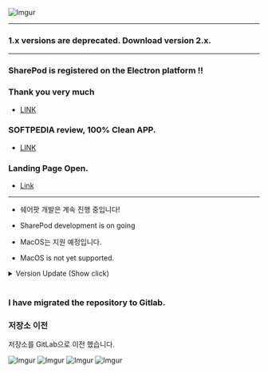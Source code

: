 ![Imgur](https://scotch.io/wp-content/uploads/2015/09/angular-electron-cover.png)

***
### 1.x versions are deprecated. Download version 2.x.
***
### SharePod is registered on the Electron platform !!
### Thank you very much 
- [LINK](https://electronjs.org/apps/sharepod)

### SOFTPEDIA review, 100% Clean APP.
- [LINK](http://www.softpedia.com/get/Multimedia/Video/Other-VIDEO-Tools/kimyearho-SharePod.shtml#status)

### Landing Page Open.
-  [Link](http://sharepod.kr)
***

* 쉐어팟 개발은 계속 진행 중입니다!
* SharePod development is on going

* MacOS는 지원 예정입니다.
* MacOS is not yet supported.

<details>
<summary>Version Update (Show click)</summary>
  <ul>
    <li>[2018-07-25] v2.0.2 Release</li>
    <li>[2018-07-24] v2.0.1 Release</li>
    <li>[2018-07-23] v2.0.0 Release</li>
    <li>[2018-07-17] v1.6.2 Release</li>
    <li>[2018-07-14] v1.6.1 Release</li>
    <li>[2018-07-12] v1.6.0 Release</li>
    <li>[2018-07-10] v1.5.9 Release</li>
    <li>[2018-07-08] v1.5.8 Release</li>
    <li>[2018-06-24] v1.5.0 Release</li>
    <li>[2018-06-17] v1.4.7 Release</li>
    <li>[2018-06-03] v1.4.3 Release</li>
    <li>[2018-05-27] v1.4.1 Release</li>
    <li>[2018-05-15] v1.3.8 Release</li>
    <li>[2018-05-13] v1.3.7 Release</li>
    <li>[2018-05-09] v1.3.5 Release</li>
    <li>[2018-05-04] v1.3.4 Release</li>
    <li>[2018-05-04] v1.3.3 Release</li>
    <li>[2018-05-04] v1.3.2 Release</li>
    <li>[2018-05-02] v1.3.1 Release</li>
    <li>[2018-04-27] v1.3 Pre - Release</li>
    <li>[2018-04-20] v1.2.4 Pre - Release</li>
    <li>[2018-04-16] v1.2 Pre - Release</li>
    <li>[2018-04-08] v1.1 Pre - Release</li>
    <li>[2018-04-06] v1.0 Pre - Release</li>
</details>
  
<br>

### I have migrated the repository to Gitlab.

### 저장소 이전
저장소를 GitLab으로 이전 했습니다. <br/>

![Imgur](https://i.imgur.com/rMdQlDu.png)
![Imgur](https://i.imgur.com/uTEruIU.png)
![Imgur](https://i.imgur.com/WlCKGKd.png)
![Imgur](https://i.imgur.com/pUSWJLM.png)

<br/>
